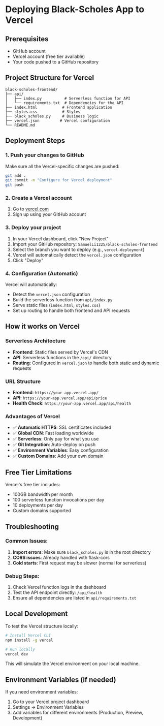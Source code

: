 # Deploying Black-Scholes App to Vercel

## Prerequisites
- GitHub account
- Vercel account (free tier available)
- Your code pushed to a GitHub repository

## Project Structure for Vercel

```
black-scholes-frontend/
├── api/
│   ├── index.py          # Serverless function for API
│   └── requirements.txt  # Dependencies for the API
├── index.html           # Frontend application
├── styles.css           # Styles
├── black_scholes.py     # Business logic
├── vercel.json         # Vercel configuration
└── README.md
```

## Deployment Steps

### 1. Push your changes to GitHub
Make sure all the Vercel-specific changes are pushed:

```bash
git add .
git commit -m "Configure for Vercel deployment"
git push
```

### 2. Create a Vercel account
1. Go to [vercel.com](https://vercel.com)
2. Sign up using your GitHub account

### 3. Deploy your project
1. In your Vercel dashboard, click "New Project"
2. Import your GitHub repository: `SamuelLi1225/black-scholes-frontend`
3. Select the branch you want to deploy (e.g., `vercel-deployment`)
4. Vercel will automatically detect the `vercel.json` configuration
5. Click "Deploy"

### 4. Configuration (Automatic)
Vercel will automatically:
- Detect the `vercel.json` configuration
- Build the serverless function from `api/index.py`
- Serve static files (`index.html`, `styles.css`)
- Set up routing to handle both frontend and API requests

## How it works on Vercel

### Serverless Architecture
- **Frontend**: Static files served by Vercel's CDN
- **API**: Serverless functions in the `/api/` directory
- **Routing**: Configured in `vercel.json` to handle both static and dynamic requests

### URL Structure
- **Frontend**: `https://your-app.vercel.app/`
- **API**: `https://your-app.vercel.app/api/price`
- **Health Check**: `https://your-app.vercel.app/api/health`

### Advantages of Vercel
- ✅ **Automatic HTTPS**: SSL certificates included
- ✅ **Global CDN**: Fast loading worldwide
- ✅ **Serverless**: Only pay for what you use
- ✅ **Git Integration**: Auto-deploy on push
- ✅ **Environment Variables**: Easy configuration
- ✅ **Custom Domains**: Add your own domain

## Free Tier Limitations

Vercel's free tier includes:
- 100GB bandwidth per month
- 100 serverless function invocations per day
- 10 deployments per day
- Custom domains supported

## Troubleshooting

### Common Issues:
1. **Import errors**: Make sure `black_scholes.py` is in the root directory
2. **CORS issues**: Already handled with flask-cors
3. **Cold starts**: First request may be slower (normal for serverless)

### Debug Steps:
1. Check Vercel function logs in the dashboard
2. Test the API endpoint directly: `/api/health`
3. Ensure all dependencies are listed in `api/requirements.txt`

## Local Development

To test the Vercel structure locally:

```bash
# Install Vercel CLI
npm install -g vercel

# Run locally
vercel dev
```

This will simulate the Vercel environment on your local machine.

## Environment Variables (if needed)

If you need environment variables:
1. Go to your Vercel project dashboard
2. Settings → Environment Variables
3. Add variables for different environments (Production, Preview, Development)